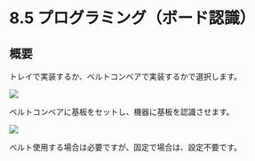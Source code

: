 # 8.5 プログラミング（ボード認識）

## 概要

トレイで実装するか、ベルトコンベアで実装するかで選択します。

![](./img/PIC400.JPG)

ベルトコンベアに基板をセットし、機器に基板を認識させます。

![](./img/PIC018.JPG)

ベルト使用する場合は必要ですが、固定で場合は、設定不要です。
